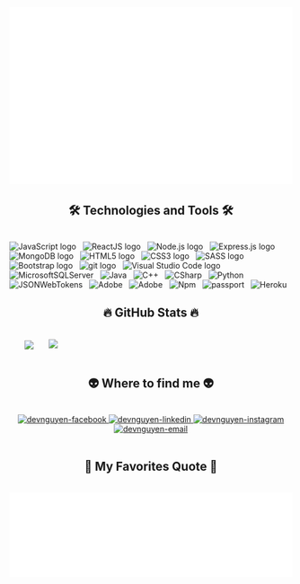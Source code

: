 <!-- Trungquandev -->
<a href="#" target="_blank">
  <img src="svg/devnguyen.svg" width="1200" alt="devnguyen-fstack" />
</a>

<h2 align="center">🛠 Technologies and Tools 🛠</h2>
<br>
<!-- https://simpleicons.org/ -->
<span><img src="https://img.shields.io/badge/JavaScript-282C34?logo=javascript&logoColor=F7DF1E" alt="JavaScript logo" title="JavaScript" height="25" /></span>
&nbsp;
<span><img src="https://img.shields.io/badge/ReactJS-282C34?logo=react&logoColor=61DAFB" alt="ReactJS logo" title="ReactJS" height="25" /></span>
&nbsp;
<span><img src="https://img.shields.io/badge/Node.js-282C34?logo=node.js&logoColor=00F200" alt="Node.js logo" title="Node.js" height="25" /></span>
&nbsp;
<span><img src="https://img.shields.io/badge/Express-282C34?logo=express&logoColor=FFFFFF" alt="Express.js logo" title="Express.js" height="25" /></span>
&nbsp;
<span><img src="https://img.shields.io/badge/MongoDB-282C34?logo=mongodb&logoColor=47A248" alt="MongoDB logo" title="MongoDB" height="25" /></span>
&nbsp;
<span><img src="https://img.shields.io/badge/HTML5-282C34?logo=html5&logoColor=E34F26" alt="HTML5 logo" title="HTML5" height="25" /></span>
&nbsp;
<span><img src="https://img.shields.io/badge/CSS3-282C34?logo=css3&logoColor=1572B6" alt="CSS3 logo" title="CSS3" height="25" /></span>
&nbsp;
<span><img src="https://img.shields.io/badge/Sass-282C34?logo=sass&logoColor=CC6699" alt="SASS logo" title="SASS" height="25" /></span>
&nbsp;
<span><img src="https://img.shields.io/badge/Bootstrap-282C34?logo=bootstrap&logoColor=7952B3" alt="Bootstrap logo" title="Bootstrap" height="25" /></span>
&nbsp;
<span><img src="https://img.shields.io/badge/git-282C34?logo=git&logoColor=F05032" alt="git logo" title="git" height="25" /></span>
&nbsp;
<span><img src="https://img.shields.io/badge/VS%20Code-282C34?logo=visual-studio-code&logoColor=007ACC" alt="Visual Studio Code logo" title="Visual Studio Code" height="25" /></span>
&nbsp;
<span><img src="https://img.shields.io/badge/MicrosoftSQLServer-282C34?logo=microsoftsqlserver&logoColor=CC2927" alt="MicrosoftSQLServer" title="Microsoft SQL Server" height="25" /></span>
&nbsp;
<span><img src="https://img.shields.io/badge/Java-282C34?logo=java&logoColor=007396" alt="Java" title="Java" height="25" /></span>
&nbsp;
<span><img src="https://img.shields.io/badge/CPlusPlus-282C34?logo=cplusplus&logoColor=77216F" alt="C++" title="C++" height="25" /></span>
&nbsp;
<span><img src="https://img.shields.io/badge/CSharp-282C34?logo=csharp&logoColor=239120" alt="CSharp" title="C Sharp" height="25" /></span>
&nbsp;
<span><img src="https://img.shields.io/badge/Python-282C34?logo=python&logoColor=3776AB" alt="Python" title="Python" height="25" /></span>
&nbsp;
<span><img src="https://img.shields.io/badge/JSONWebTokens-282C34?logo=jsonwebtokens&logoColor=5C3EE8" alt="JSONWebTokens" title="JSON Web Tokens" height="25" /></span>
&nbsp;
<span><img src="https://img.shields.io/badge/Adobe-282C34?logo=adobe&logoColor=FF0000" alt="Adobe" title="Adobe" height="25" /></span>
&nbsp;
<span><img src="https://img.shields.io/badge/Adobe-282C34?logo=adobe&logoColor=FF0000" alt="Adobe" title="Adobe" height="25" /></span>
&nbsp;
<span><img src="https://img.shields.io/badge/npm-282C34?logo=npm&logoColor=CB3837" alt="Npm" title="Node Package Manager" height="25" /></span>
&nbsp;
<span><img src="https://img.shields.io/badge/Passport-282C34?logo=passport&logoColor=FFC801" alt="passport" title="Passport NPM" height="25" /></span>
&nbsp;
<span><img src="https://img.shields.io/badge/Heroku-282C34?logo=heroku&logoColor=430098" alt="Heroku" title="Heroku" height="25" /></span>
&nbsp;

<br>

<h2 align="center">🔥 GitHub Stats 🔥</h2>
<!-- https://github.com/anuraghazra/github-readme-stats -->
<br>
<div align=center>
  <a href="#" title="Dev Nguyen">
    <img width="315" align="center" src="https://github-readme-stats.vercel.app/api/top-langs/?username=devJS-fstack&hide=c%23,powershell,Mathematica,Ruby,Objective-C,Objective-C%2b%2b,Cuda&title_color=61dafb&text_color=ffffff&icon_color=61dafb&bg_color=20232a&langs_count=8&layout=compact&border_color=61dafb&hide_border=true" />
  </a>
  <a href="#" title="Dev Nguyen">
    <img align="right" width="434" src="https://github-readme-stats.vercel.app/api?username=devJS-fstack&show_icons=true&theme=react&border_color=61dafb&hide_border=true" />
  </a>
</div>

<br>

<h2 align="center">👽 Where to find me 👽</h2>
<br>
<!-- https://icons8.com -->
<div align="center">
  <a href="https://www.facebook.com/devnguyen175" target="blank">
    <img src="https://img.icons8.com/bubbles/100/000000/facebook-new.png" alt="devnguyen-facebook" />
  </a>
  <a href="https://www.linkedin.com/in/v%C4%83n-t%C3%ACnh-nguy%E1%BB%85n-27b99a236/" target="blank">
    <img src="https://img.icons8.com/bubbles/100/000000/linkedin.png" alt="devnguyen-linkedin" />
  </a>
  <a href="https://instagram.com/dev175_js" target="blank">
    <img src="https://img.icons8.com/bubbles/100/000000/instagram.png" alt="devnguyen-instagram" />
  </a>
  <a href="mailto:vantinhnguyen728@gmail.com" target="top">
    <img src="https://img.icons8.com/bubbles/100/000000/apple-mail.png" alt="devnguyen-email" />
  </a>
</div>

<br>

<h2 align="center">📑 My Favorites Quote 📑</h2>
<br>
<a href="#" target="_blank">
  <img src="svg/devnguyenquotes.svg" width="846" height="150" alt="devnguyen-quotes" />
</a>

